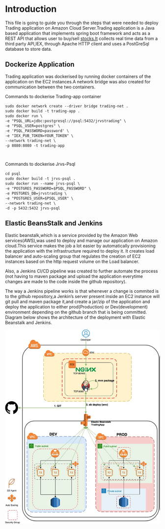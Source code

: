 

<h1 id="introduction">Introduction</h1>
<p>This file is going to guide you through the steps that were needed to deploy Trading application on Amazon Cloud Server.Trading application is a Java based application that implements spring boot framework and acts as a REST API that allows user to buy/sell <a href="http://stocks.It">stocks.It</a> collects real time data from a third party API,IEX, through Apache HTTP client and uses a PostGreSql database to store data.</p>
<h2 id="dockerize-application">Dockerize Application</h2>
<p>Trading application was dockerised by running docker containers of the application on the EC2 instances.A network bridge was also created for communication between the two containers.</p>
<p>Commands to dockerise Trading-app container</p>
<pre><code>sudo docker network create --driver bridge trading-net .
sudo docker build -t trading-app .
sudo docker run \
-e "PSQL_URL=jdbc:postgresql://psql:5432/jrvstrading" \
-e "PSQL_USER=postgres" \
-e 'PSQL_PASSWORD=password' \
-e "IEX_PUB_TOKEN=YOUR_TOKEN" \
--network trading-net \
-p 8080:8080 -t trading-app

</code></pre>
<p>Commands to dockerise Jrvs-Psql</p>
<pre><code>cd psql
sudo docker build -t jrvs-psql .
sudo docker run --name jrvs-psql \
-e "POSTGRES_PASSWORD=$PSQL_PASSWORD" \
-e POSTGRES_DB=jrvstrading \
-e "POSTGRES_USER=$PSQL_USER" \
--network trading-net \
-d -p 5432:5432 jrvs-psql
</code></pre>
<h2 id="elastic-beansstalk-and-jenkins">Elastic BeansStalk and Jenkins</h2>
<p>Elastic beanstalk,which is a service provided by the Amazon Web services(AWS),was used to deploy and manage our application on Amazon cloud.This service makes the job a lot easier by automatically provisioning the application with the infrastructure required to deploy it. It creates load balancer and auto-scaling group that regulates the creation of EC2 instances based on the http request volume on the Load balancer.</p>
<p>Also, a  Jenkins CI/CD pipeline was created to further automate the process (not having to maven package and upload the application everytime changes are made to the code inside the github repository).</p>
<p>The way a Jenkins pipeline works is that whenever a change is commited is to the github repository,a Jenkin’s server present inside an EC2 instance will git pull and maven package it,and create a jar/zip of the application and deploy the application to either prod(Production) or Dev(development) environment depending on the github branch that is being committed.<br>
Diagram below shows the architecture of the deployment with Elastic Beanstalk and Jenkins.</p>
<img src="/jenkin.png">

